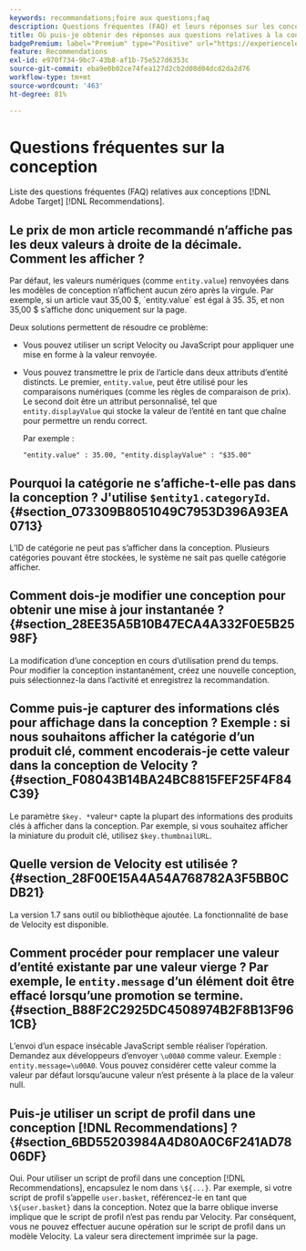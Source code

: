 ```yaml
---
keywords: recommandations;foire aux questions;faq
description: Questions fréquentes (FAQ) et leurs réponses sur les conceptions  [!DNL Target Recommendations] .
title: Où puis-je obtenir des réponses aux questions relatives à la conception pour  [!DNL Target Recommendations] ?
badgePremium: label="Premium" type="Positive" url="https://experienceleague.adobe.com/docs/target/using/introduction/intro.html?lang=fr#premium newtab=true" tooltip="Voir ce qui est inclus dans Target Premium."
feature: Recommendations
exl-id: e970f734-9bc7-43b8-af1b-75e527d6353c
source-git-commit: eba9e0b02ce74fea127d2cb2d08d04dcd2da2d76
workflow-type: tm+mt
source-wordcount: '463'
ht-degree: 81%

---
```


# Questions fréquentes sur la conception

Liste des questions fréquentes (FAQ) relatives aux conceptions [!DNL Adobe Target] [!DNL Recommendations].

## Le prix de mon article recommandé n’affiche pas les deux valeurs à droite de la décimale. Comment les afficher ?

Par défaut, les valeurs numériques (comme `entity.value`) renvoyées dans les modèles de conception n’affichent aucun zéro après la virgule. Par exemple, si un article vaut 35,00 $, `entity.value` est égal à 35. 35, et non 35,00 $ s’affiche donc uniquement sur la page.

Deux solutions permettent de résoudre ce problème:

* Vous pouvez utiliser un script Velocity ou JavaScript pour appliquer une mise en forme à la valeur renvoyée.

* Vous pouvez transmettre le prix de l’article dans deux attributs d’entité distincts. Le premier, `entity.value`, peut être utilisé pour les comparaisons numériques (comme les règles de comparaison de prix). Le second doit être un attribut personnalisé, tel que `entity.displayValue` qui stocke la valeur de l’entité en tant que chaîne pour permettre un rendu correct.

  Par exemple :

  `"entity.value" : 35.00, "entity.displayValue" : "$35.00"`

## Pourquoi la catégorie ne s’affiche-t-elle pas dans la conception ? J&#39;utilise `$entity1.categoryId`. {#section_073309B8051049C7953D396A93EA0713}

L’ID de catégorie ne peut pas s’afficher dans la conception. Plusieurs catégories pouvant être stockées, le système ne sait pas quelle catégorie afficher.

## Comment dois-je modifier une conception pour obtenir une mise à jour instantanée ? {#section_28EE35A5B10B47ECA4A332F0E5B2598F}

La modification d’une conception en cours d’utilisation prend du temps. Pour modifier la conception instantanément, créez une nouvelle conception, puis sélectionnez-la dans l’activité et enregistrez la recommandation.

## Comme puis-je capturer des informations clés pour affichage dans la conception ? Exemple : si nous souhaitons afficher la catégorie d’un produit clé, comment encoderais-je cette valeur dans la conception de Velocity ? {#section_F08043B14BA24BC8815FEF25F4F84C39}

Le paramètre `$key. *`valeur`*` capte la plupart des informations des produits clés à afficher dans la conception. Par exemple, si vous souhaitez afficher la miniature du produit clé, utilisez `$key.thumbnailURL`.

## Quelle version de Velocity est utilisée ? {#section_28F00E15A4A54A768782A3F5BB0CDB21}

La version 1.7 sans outil ou bibliothèque ajoutée. La fonctionnalité de base de Velocity est disponible.

## Comment procéder pour remplacer une valeur d’entité existante par une valeur vierge ? Par exemple, le `entity.message` d’un élément doit être effacé lorsqu’une promotion se termine. {#section_B88F2C2925DC4508974B2F8B13F961CB}

L’envoi d’un espace insécable JavaScript semble réaliser l’opération. Demandez aux développeurs d’envoyer `\u00A0` comme valeur. Exemple : `entity.message=\u00A0`. Vous pouvez considérer cette valeur comme la valeur par défaut lorsqu’aucune valeur n’est présente à la place de la valeur null.

## Puis-je utiliser un script de profil dans une conception [!DNL Recommendations] ? {#section_6BD55203984A4D80A0C6F241AD7806DF}

Oui. Pour utiliser un script de profil dans une conception [!DNL Recommendations], encapsulez le nom dans `\${...}`. Par exemple, si votre script de profil s’appelle `user.basket`, référencez-le en tant que `\${user.basket}` dans la conception. Notez que la barre oblique inverse implique que le script de profil n’est pas rendu par Velocity. Par conséquent, vous ne pouvez effectuer aucune opération sur le script de profil dans un modèle Velocity. La valeur sera directement imprimée sur la page.
